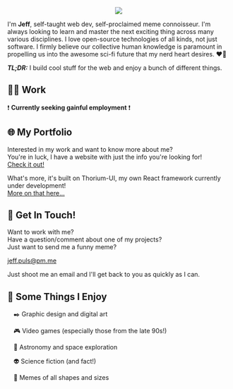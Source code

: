 <p align="center"><img src="https://nerdist.com/wp-content/uploads/2018/01/giphy-3.gif"/></p>


I'm **Jeff**, self-taught web dev, self-proclaimed meme connoisseur. I'm always looking to learn and master the next exciting thing across many various disciplines. I love open-source technologies of all kinds, not just software. I firmly believe our collective human knowledge is paramount in propelling us into the awesome sci-fi future that my nerd heart desires. ❤️🤖

***TL;DR:*** I build cool stuff for the web and enjoy a bunch of different things.

## :man_technologist: Work
❗ **Currently seeking gainful employment** ❗

## 🌐 My Portfolio
Interested in my work and want to know more about me?  
You're in luck, I have a website with just the info you're looking for!  
[Check it out!](https://jpuls.dev)

What's more, it's built on Thorium-UI, my own React framework currently under development!  
[More on that here...](https://github.com/j-puls/thorium-ui)

## 📧 Get In Touch!
Want to work with me?  
Have a question/comment about one of my projects?  
Just want to send me a funny meme?  

jeff.puls@pm.me

Just shoot me an email and I'll get back to you as quickly as I can.

## 💩 Some Things I Enjoy
<span> </span>✒️ Graphic design and digital art

<span> </span>🎮 Video games (especially those from the late 90s!)

<span> </span>🚀 Astronomy and space exploration

<span> </span>👽 Science fiction (and fact!)

<span> </span>🐸 Memes of all shapes and sizes
